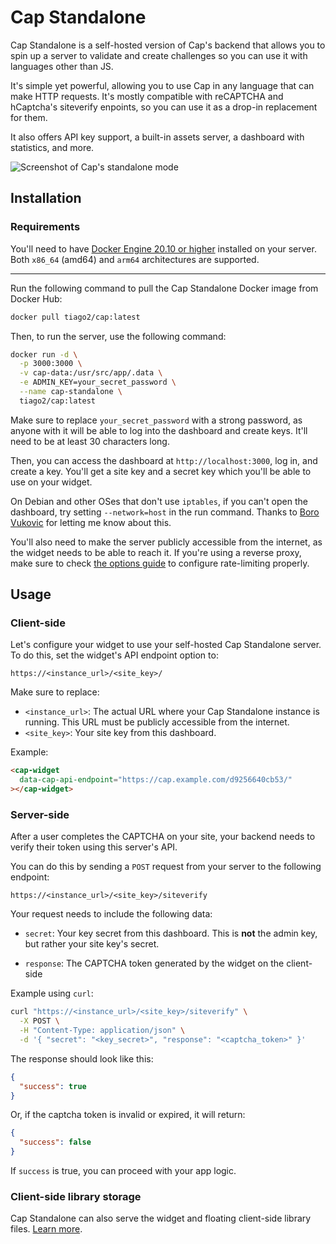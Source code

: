 # Cap Standalone

Cap Standalone is a self-hosted version of Cap's backend that allows you to spin up a server to validate and create challenges so you can use it with languages other than JS.

It's simple yet powerful, allowing you to use Cap in any language that can make HTTP requests. It's mostly compatible with reCAPTCHA and hCaptcha's siteverify enpoints, so you can use it as a drop-in replacement for them.

It also offers API key support, a built-in assets server, a dashboard with statistics, and more.

![Screenshot of Cap's standalone mode](/standalone_screenshot.png)

## Installation

### Requirements

You'll need to have [Docker Engine 20.10 or higher](https://docs.docker.com/get-docker/) installed on your server. Both `x86_64` (amd64) and `arm64` architectures are supported.

---

Run the following command to pull the Cap Standalone Docker image from Docker Hub:

```bash
docker pull tiago2/cap:latest
```

Then, to run the server, use the following command:

```bash
docker run -d \
  -p 3000:3000 \
  -v cap-data:/usr/src/app/.data \
  -e ADMIN_KEY=your_secret_password \
  --name cap-standalone \
  tiago2/cap:latest
```

Make sure to replace `your_secret_password` with a strong password, as anyone with it will be able to log into the dashboard and create keys. It'll need to be at least 30 characters long.

Then, you can access the dashboard at `http://localhost:3000`, log in, and create a key. You'll get a site key and a secret key which you'll be able to use on your widget.

On Debian and other OSes that don't use `iptables`, if you can't open the dashboard, try setting `--network=host` in the run command. Thanks to [Boro Vukovic](https://github.com/tiagozip/cap/issues/70#issuecomment-3086464282) for letting me know about this.

You'll also need to make the server publicly accessible from the internet, as the widget needs to be able to reach it. If you're using a reverse proxy, make sure to check [the options guide](/guide/standalone/options.md) to configure rate-limiting properly.

## Usage

### Client-side

Let's configure your widget to use your self-hosted Cap Standalone server. To do this, set the widget's API endpoint option to:

```
https://<instance_url>/<site_key>/
```

Make sure to replace:

- `<instance_url>`: The actual URL where your Cap Standalone instance is running. This URL must be publicly accessible from the internet.
- `<site_key>`: Your site key from this dashboard.

Example:

```html
<cap-widget
  data-cap-api-endpoint="https://cap.example.com/d9256640cb53/"
></cap-widget>
```

### Server-side

After a user completes the CAPTCHA on your site, your backend needs to verify their token using this server's API.

You can do this by sending a `POST` request from your server to the following endpoint:

```
https://<instance_url>/<site_key>/siteverify
```

Your request needs to include the following data:

- `secret`: Your key secret from this dashboard. This is **not** the admin key, but rather your site key's secret.

- `response`: The CAPTCHA token generated by the widget on the client-side

Example using `curl`:

```bash
curl "https://<instance_url>/<site_key>/siteverify" \
  -X POST \
  -H "Content-Type: application/json" \
  -d '{ "secret": "<key_secret>", "response": "<captcha_token>" }'
```

The response should look like this:

```json
{
  "success": true
}
```

Or, if the captcha token is invalid or expired, it will return:

```json
{
  "success": false
}
```

If `success` is true, you can proceed with your app logic.

### Client-side library storage

Cap Standalone can also serve the widget and floating client-side library files. [Learn more](options.md#asset-server).
